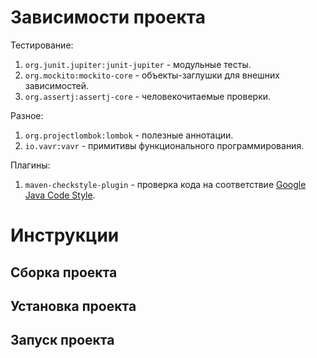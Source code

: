 # Зависимости проекта

Тестирование:
1. `org.junit.jupiter:junit-jupiter` - модульные тесты.
1. `org.mockito:mockito-core` - объекты-заглушки для внешних зависимостей.
1. `org.assertj:assertj-core` - человекочитаемые проверки.

Разное:
1. `org.projectlombok:lombok` - полезные аннотации.
1. `io.vavr:vavr` - примитивы функционального программирования.

Плагины:
1. `maven-checkstyle-plugin` - проверка кода на соответствие [Google Java Code Style](https://google.github.io/styleguide/javaguide.html).

# Инструкции

## Сборка проекта

## Установка проекта

## Запуск проекта
